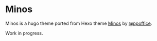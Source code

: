 # Minos

Minos is a hugo theme ported from Hexo theme [Minos](https://github.com/ppoffice/hexo-theme-minos) by [@ppoffice](https://github.com/ppoffice/).

Work in progress.